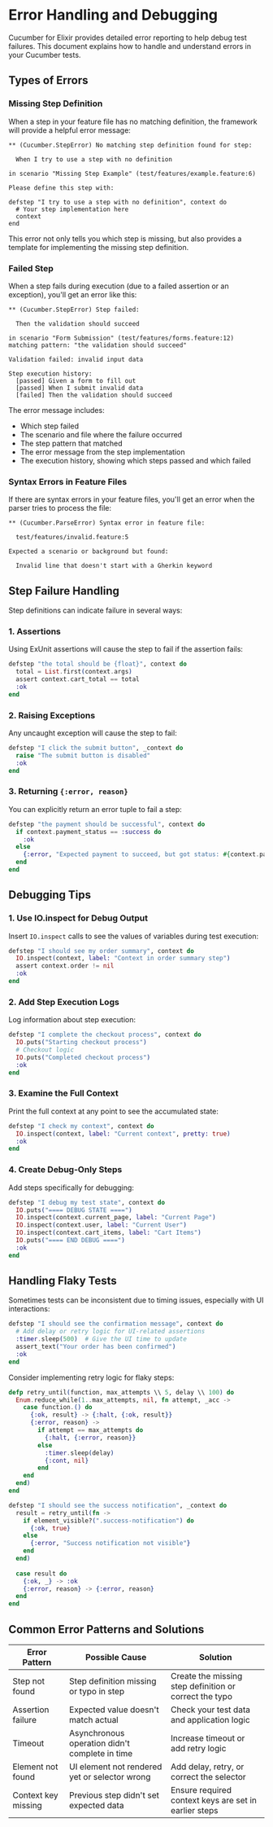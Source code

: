 # Error Handling and Debugging

Cucumber for Elixir provides detailed error reporting to help debug test failures. This document explains how to handle and understand errors in your Cucumber tests.

## Types of Errors

### Missing Step Definition

When a step in your feature file has no matching definition, the framework will provide a helpful error message:

```
** (Cucumber.StepError) No matching step definition found for step:

  When I try to use a step with no definition

in scenario "Missing Step Example" (test/features/example.feature:6)

Please define this step with:

defstep "I try to use a step with no definition", context do
  # Your step implementation here
  context
end
```

This error not only tells you which step is missing, but also provides a template for implementing the missing step definition.

### Failed Step

When a step fails during execution (due to a failed assertion or an exception), you'll get an error like this:

```
** (Cucumber.StepError) Step failed:

  Then the validation should succeed

in scenario "Form Submission" (test/features/forms.feature:12)
matching pattern: "the validation should succeed"

Validation failed: invalid input data

Step execution history:
  [passed] Given a form to fill out
  [passed] When I submit invalid data
  [failed] Then the validation should succeed
```

The error message includes:
- Which step failed
- The scenario and file where the failure occurred
- The step pattern that matched
- The error message from the step implementation
- The execution history, showing which steps passed and which failed

### Syntax Errors in Feature Files

If there are syntax errors in your feature files, you'll get an error when the parser tries to process the file:

```
** (Cucumber.ParseError) Syntax error in feature file:

  test/features/invalid.feature:5

Expected a scenario or background but found:
  
  Invalid line that doesn't start with a Gherkin keyword
```

## Step Failure Handling

Step definitions can indicate failure in several ways:

### 1. Assertions

Using ExUnit assertions will cause the step to fail if the assertion fails:

```elixir
defstep "the total should be {float}", context do
  total = List.first(context.args)
  assert context.cart_total == total
  :ok
end
```

### 2. Raising Exceptions

Any uncaught exception will cause the step to fail:

```elixir
defstep "I click the submit button", _context do
  raise "The submit button is disabled"
  :ok
end
```

### 3. Returning `{:error, reason}`

You can explicitly return an error tuple to fail a step:

```elixir
defstep "the payment should be successful", context do
  if context.payment_status == :success do
    :ok
  else
    {:error, "Expected payment to succeed, but got status: #{context.payment_status}"}
  end
end
```

## Debugging Tips

### 1. Use IO.inspect for Debug Output

Insert `IO.inspect` calls to see the values of variables during test execution:

```elixir
defstep "I should see my order summary", context do
  IO.inspect(context, label: "Context in order summary step")
  assert context.order != nil
  :ok
end
```

### 2. Add Step Execution Logs

Log information about step execution:

```elixir
defstep "I complete the checkout process", context do
  IO.puts("Starting checkout process")
  # Checkout logic
  IO.puts("Completed checkout process")
  :ok
end
```

### 3. Examine the Full Context

Print the full context at any point to see the accumulated state:

```elixir
defstep "I check my context", context do
  IO.inspect(context, label: "Current context", pretty: true)
  :ok
end
```

### 4. Create Debug-Only Steps

Add steps specifically for debugging:

```elixir
defstep "I debug my test state", context do
  IO.puts("==== DEBUG STATE ====")
  IO.inspect(context.current_page, label: "Current Page")
  IO.inspect(context.user, label: "Current User")
  IO.inspect(context.cart_items, label: "Cart Items")
  IO.puts("==== END DEBUG ====")
  :ok
end
```

## Handling Flaky Tests

Sometimes tests can be inconsistent due to timing issues, especially with UI interactions:

```elixir
defstep "I should see the confirmation message", context do
  # Add delay or retry logic for UI-related assertions
  :timer.sleep(500)  # Give the UI time to update
  assert_text("Your order has been confirmed")
  :ok
end
```

Consider implementing retry logic for flaky steps:

```elixir
defp retry_until(function, max_attempts \\ 5, delay \\ 100) do
  Enum.reduce_while(1..max_attempts, nil, fn attempt, _acc ->
    case function.() do
      {:ok, result} -> {:halt, {:ok, result}}
      {:error, reason} ->
        if attempt == max_attempts do
          {:halt, {:error, reason}}
        else
          :timer.sleep(delay)
          {:cont, nil}
        end
    end
  end)
end

defstep "I should see the success notification", _context do
  result = retry_until(fn ->
    if element_visible?(".success-notification") do
      {:ok, true}
    else
      {:error, "Success notification not visible"}
    end
  end)
  
  case result do
    {:ok, _} -> :ok
    {:error, reason} -> {:error, reason}
  end
end
```

## Common Error Patterns and Solutions

| Error Pattern | Possible Cause | Solution |
|---------------|----------------|----------|
| Step not found | Step definition missing or typo in step | Create the missing step definition or correct the typo |
| Assertion failure | Expected value doesn't match actual | Check your test data and application logic |
| Timeout | Asynchronous operation didn't complete in time | Increase timeout or add retry logic |
| Element not found | UI element not rendered yet or selector wrong | Add delay, retry, or correct the selector |
| Context key missing | Previous step didn't set expected data | Ensure required context keys are set in earlier steps |